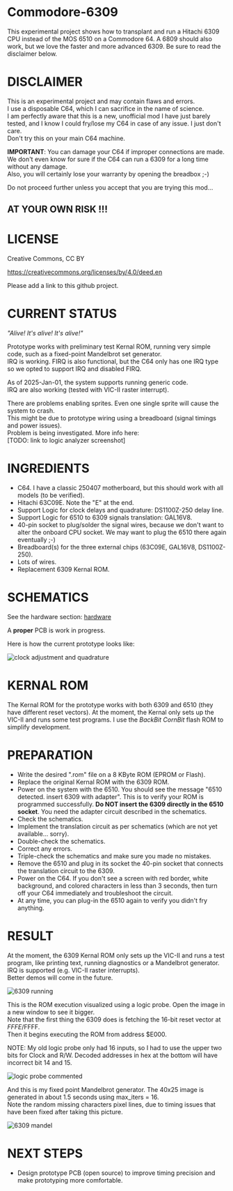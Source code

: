 # Commodore-6309

This experimental project shows how to transplant and run a Hitachi 6309 CPU instead of the MOS 6510 on a Commodore 64.
A 6809 should also work, but we love the faster and more advanced 6309.
Be sure to read the disclaimer below.

# DISCLAIMER

This is an experimental project and may contain flaws and errors.  
I use a disposable C64, which I can sacrifice in the name of science.  
I am perfectly aware that this is a new, unofficial mod I have just barely tested, and I know I could fry/lose my C64 in case of any issue. I just don't care.  
Don't try this on your main C64 machine.  
  
**IMPORTANT**: You can damage your C64 if improper connections are made.  
We don't even know for sure if the C64 can run a 6309 for a long time without any damage.  
Also, you will certainly lose your warranty by opening the breadbox   ;-)  

Do not proceed further unless you accept that you are trying this mod...  

## AT YOUR OWN RISK !!!

# LICENSE

Creative Commons, CC BY

https://creativecommons.org/licenses/by/4.0/deed.en

Please add a link to this github project.

# CURRENT STATUS

_"Alive! It's alive! It's alive!"_

Prototype works with preliminary test Kernal ROM, running very simple code, such as a fixed-point Mandelbrot set generator.  
IRQ is working.
FIRQ is also functional, but the C64 only has one IRQ type so we opted to support IRQ and disabled FIRQ.

As of 2025-Jan-01, the system supports running generic code.  
IRQ are also working (tested with VIC-II raster interrupt).  

There are problems enabling sprites. Even one single sprite will cause the system to crash.  
This might be due to prototype wiring using a breadboard (signal timings and power issues).  
Problem is being investigated. More info here:  
[TODO: link to logic analyzer screenshot]

# INGREDIENTS

- C64. I have a classic 250407 motherboard, but this should work with all models (to be verified).
- Hitachi 63C09E. Note the "E" at the end.
- Support Logic for clock delays and quadrature: DS1100Z-250 delay line.
- Support Logic for 6510 to 6309 signals translation: GAL16V8.
- 40-pin socket to plug/solder the signal wires, because we don't want to alter the onboard CPU socket. We may want to plug the 6510 there again eventually ;-)
- Breadboard(s) for the three external chips (63C09E, GAL16V8, DS1100Z-250).
- Lots of wires.
- Replacement 6309 Kernal ROM.


# SCHEMATICS

See the hardware section: [hardware](./hardware/)

A **proper** PCB is work in progress.  

Here is how the current prototype looks like:

![clock adjustment and quadrature](media/2025-01-08-prototype.jpg)

# KERNAL ROM

The Kernal ROM for the prototype works with both 6309 and 6510 (they have different reset vectors).
At the moment, the Kernal only sets up the VIC-II and runs some test programs.
I use the _BackBit CornBit_ flash ROM to simplify development.

# PREPARATION

- Write the desired ".rom" file on a 8 KByte ROM (EPROM or Flash).
- Replace the original Kernal ROM with the 6309 ROM.
- Power on the system with the 6510. You should see the message "6510 detected. insert 6309 with adapter". This is to verify your ROM is programmed successfully. __Do NOT insert the 6309 directly in the 6510 socket__. You need the adapter circuit described in the schematics.
- Check the schematics.
- Implement the translation circuit as per schematics (which are not yet available... sorry).
- Double-check the schematics.
- Correct any errors.
- Triple-check the schematics and make sure you made no mistakes.
- Remove the 6510 and plug in its socket the 40-pin socket that connects the translation circuit to the 6309.
- Power on the C64. If you don't see a screen with red border, white background, and colored characters in less than 3 seconds, then turn off your C64 immediately and troubleshoot the circuit.
- At any time, you can plug-in the 6510 again to verify you didn't fry anything.

# RESULT

At the moment, the 6309 Kernal ROM only sets up the VIC-II and runs a test program, like printing text, running diagnostics or a Mandelbrot generator.  
IRQ is supported (e.g. VIC-II raster interrupts).  
Better demos will come in the future.

![6309 running](media/2024-10-05_6309_running.jpg)

This is the ROM execution visualized using a logic probe. Open the image in a new window to see it bigger.  
Note that the first thing the 6309 does is fetching the 16-bit reset vector at $FFFE/$FFFF.  
Then it begins executing the ROM from address $E000.  

NOTE: My old logic probe only had 16 inputs, so I had to use the upper two bits for Clock and R/W. Decoded addresses in hex at the bottom will have incorrect bit 14 and 15.

![logic probe commented](media/2024-10-05_probe_commented.jpg)

  
And this is my fixed point Mandelbrot generator. The 40x25 image is generated in about 1.5 seconds using max_iters = 16.  
Note the random missing characters pixel lines, due to timing issues that have been fixed after taking this picture.

![6309 mandel](media/20241102-6309-mandel.jpg)

# NEXT STEPS

- Design prototype PCB (open source) to improve timing precision and make prototyping more comfortable.

